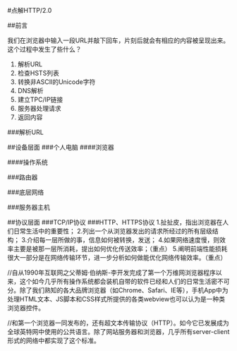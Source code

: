 #点解HTTP/2.0

##前言

我们在浏览器中输入一段URL并敲下回车，片刻后就会有相应的内容被呈现出来。这个过程中发生了些什么？

1. 解析URL
2. 检查HSTS列表
3. 转换非ASCII的Unicode字符
4. DNS解析
5. 建立TPC/IP链接
6. 服务器处理请求
7. 返回内容

###解析URL
  


##设备层面
###个人电脑
####浏览器

####操作系统

###路由器

###底层网络

###服务器主机

##协议层面
###TCP/IP协议
###HTTP、HTTPS协议
1.扯扯皮，指出浏览器在人们日常生活中的重要性；
2.列出一个从浏览器发出的请求所经过的所有层级结构；
3.介绍每一层所做的事，信息如何被转换，发送；
4.如果网络速度慢，则效率主要是被那一层所消耗，提出如何优化传送效率；（重点）
5.阐明前端性能损耗很大一部分是在网络传输环节，进一步分析如何做能优化网络传输效率。（重点）





//自从1990年互联网之父蒂姆·伯纳斯-李开发完成了第一个万维网浏览器程序以来，这个如今几乎所有操作系统都会装机自带的软件已经和人们的日常生活密不可分。除了我们熟知的各大品牌浏览器（如Chrome、Safari、IE等），手机App中为处理HTML文本、JS脚本和CSS样式所提供的各类webview也可以认为是一种类浏览器控件。

//和第一个浏览器一同发布的，还有超文本传输协议（HTTP）。如今它已发展成为全球英特网中使用的公共语言。除了网站服务器和浏览器，几乎所有server-client形式的网络中都实现了这个标准。
